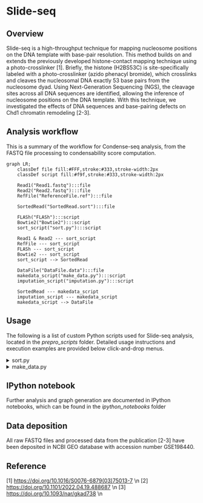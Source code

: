 # Slide-seq

## Overview

Slide-seq is a high-throughput technique for mapping nucleosome positions on the DNA template with base-pair resolution. This method builds on and extends the previously developed histone-contact mapping technique using a photo-crosslinker [1]. Briefly, the histone (H2BS53C) is site-specifically labeled with a photo-crosslinker (azido phenacyl bromide), which crosslinks and cleaves the nucleosomal DNA exactly 53 base pairs from the nucleosome dyad. Using Next-Generation Sequencing (NGS), the cleavage sites across all DNA sequences are identified, allowing the inference of nucleosome positions on the DNA template. With this technique, we investigated the effects of DNA sequences and base-pairing defects on Chd1 chromatin remodeling [2-3].


## Analysis workflow
This is a summary of the workflow for Condense-seq analysis, from the FASTQ file processing to condensability score computation.

```mermaid
graph LR;
    classDef file fill:#FFF,stroke:#333,stroke-width:2px
    classDef script fill:#f9f,stroke:#333,stroke-width:2px

    Read1("Read1.fastq"):::file
    Read2("Read2.fastq"):::file
    RefFile("ReferenceFile.ref"):::file

    SortedRead("SortedRead.sort"):::file

    FLASh("FLASh"):::script
    Bowtie2("Bowtie2"):::script
    sort_script("sort.py"):::script

    Read1 & Read2 --- sort_script
    RefFile --- sort_script
    FLASh --- sort_script
    Bowtie2 --- sort_script
    sort_script --> SortedRead

    DataFile("DataFile.data"):::file
    makedata_script("make_data.py"):::script
    imputation_script("imputation.py"):::script

    SortedRead --- makedata_script
    imputation_script --- makedata_script
    makedata_script --> DataFile

```

## Usage
The following is a list of custom Python scripts used for Slide-seq analysis, located in the *prepro_scripts* folder. Detailed usage instructions and execution examples are provided below click-and-drop menus.

<details>
<summary> sort.py </summary>

Sort the reads in the FASTQ files based on the reference sequences and identify the cleavage locations.

  ```
  python sort.py Read1.fastq Read2.fastq ReferenceFile.ref -o out_fname
  ```

</details>


<details>
<summary> make_data.py </summary>

Map the cleavage locations onto the top and bottom strands of the DNA template, and impute missing data to infer nucleosome dyad positions.

  ```
  python make_data.py SortedRead.sort -x ReferenceFile.ref --fill linear -o out_fname
  ```

</details>


## IPython notebook
Further analysis and graph generation are documented in IPython notebooks, which can be found in the *ipython_notebooks* folder

## Data deposition
All raw FASTQ files and processed data from the publication [2-3] have been deposited in NCBI GEO database with accession number GSE198440.

## Reference

[1] https://doi.org/10.1016/S0076-6879(03)75013-7 \n
[2] https://doi.org/10.1101/2022.04.19.488687 \n
[3] https://doi.org/10.1093/nar/gkad738 \n
